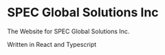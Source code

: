 # SPEC Global Solutions Inc

The Website for SPEC Global Solutions Inc.

Written in React and Typescript
